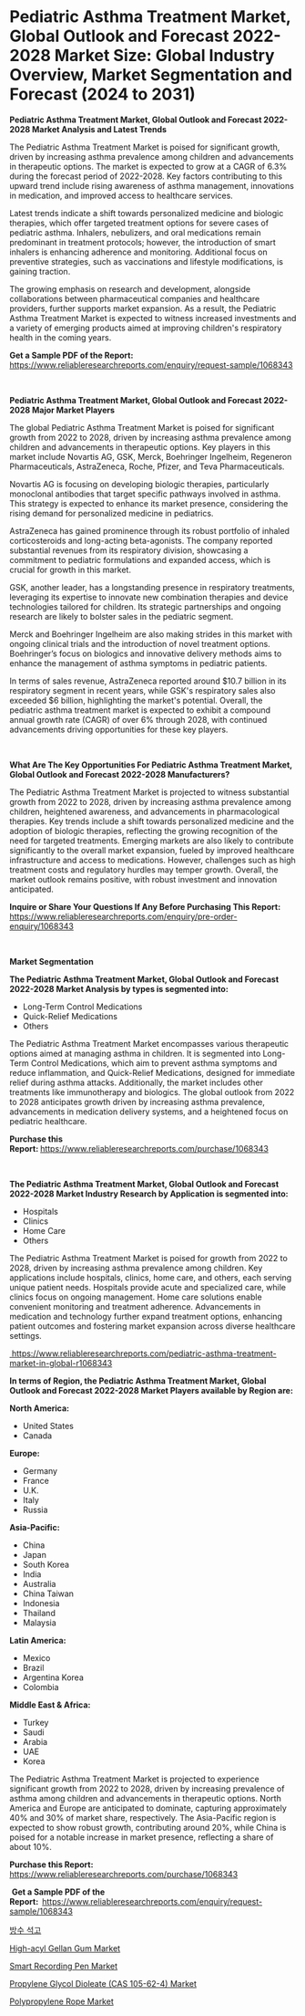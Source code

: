 <p><h1>Pediatric Asthma Treatment Market, Global Outlook and Forecast 2022-2028 Market Size: Global Industry Overview, Market Segmentation and Forecast (2024 to 2031)</h1></p><p><strong>Pediatric Asthma Treatment Market, Global Outlook and Forecast 2022-2028 Market Analysis and Latest Trends</strong></p>
<p><p>The Pediatric Asthma Treatment Market is poised for significant growth, driven by increasing asthma prevalence among children and advancements in therapeutic options. The market is expected to grow at a CAGR of 6.3% during the forecast period of 2022-2028. Key factors contributing to this upward trend include rising awareness of asthma management, innovations in medication, and improved access to healthcare services.</p><p>Latest trends indicate a shift towards personalized medicine and biologic therapies, which offer targeted treatment options for severe cases of pediatric asthma. Inhalers, nebulizers, and oral medications remain predominant in treatment protocols; however, the introduction of smart inhalers is enhancing adherence and monitoring. Additional focus on preventive strategies, such as vaccinations and lifestyle modifications, is gaining traction.</p><p>The growing emphasis on research and development, alongside collaborations between pharmaceutical companies and healthcare providers, further supports market expansion. As a result, the Pediatric Asthma Treatment Market is expected to witness increased investments and a variety of emerging products aimed at improving children's respiratory health in the coming years.</p></p>
<p><strong>Get a Sample PDF of the Report:&nbsp;</strong> <a href="https://www.reliableresearchreports.com/enquiry/request-sample/1068343">https://www.reliableresearchreports.com/enquiry/request-sample/1068343</a></p>
<p>&nbsp;</p>
<p><strong>Pediatric Asthma Treatment Market, Global Outlook and Forecast 2022-2028 Major Market Players</strong></p>
<p><p>The global Pediatric Asthma Treatment Market is poised for significant growth from 2022 to 2028, driven by increasing asthma prevalence among children and advancements in therapeutic options. Key players in this market include Novartis AG, GSK, Merck, Boehringer Ingelheim, Regeneron Pharmaceuticals, AstraZeneca, Roche, Pfizer, and Teva Pharmaceuticals.</p><p>Novartis AG is focusing on developing biologic therapies, particularly monoclonal antibodies that target specific pathways involved in asthma. This strategy is expected to enhance its market presence, considering the rising demand for personalized medicine in pediatrics.</p><p>AstraZeneca has gained prominence through its robust portfolio of inhaled corticosteroids and long-acting beta-agonists. The company reported substantial revenues from its respiratory division, showcasing a commitment to pediatric formulations and expanded access, which is crucial for growth in this market.</p><p>GSK, another leader, has a longstanding presence in respiratory treatments, leveraging its expertise to innovate new combination therapies and device technologies tailored for children. Its strategic partnerships and ongoing research are likely to bolster sales in the pediatric segment.</p><p>Merck and Boehringer Ingelheim are also making strides in this market with ongoing clinical trials and the introduction of novel treatment options. Boehringer’s focus on biologics and innovative delivery methods aims to enhance the management of asthma symptoms in pediatric patients.</p><p>In terms of sales revenue, AstraZeneca reported around $10.7 billion in its respiratory segment in recent years, while GSK's respiratory sales also exceeded $6 billion, highlighting the market's potential. Overall, the pediatric asthma treatment market is expected to exhibit a compound annual growth rate (CAGR) of over 6% through 2028, with continued advancements driving opportunities for these key players.</p></p>
<p>&nbsp;</p>
<p><strong>What Are The Key Opportunities For Pediatric Asthma Treatment Market, Global Outlook and Forecast 2022-2028 Manufacturers?</strong></p>
<p><p>The Pediatric Asthma Treatment Market is projected to witness substantial growth from 2022 to 2028, driven by increasing asthma prevalence among children, heightened awareness, and advancements in pharmacological therapies. Key trends include a shift towards personalized medicine and the adoption of biologic therapies, reflecting the growing recognition of the need for targeted treatments. Emerging markets are also likely to contribute significantly to the overall market expansion, fueled by improved healthcare infrastructure and access to medications. However, challenges such as high treatment costs and regulatory hurdles may temper growth. Overall, the market outlook remains positive, with robust investment and innovation anticipated.</p></p>
<p><strong>Inquire or Share Your Questions If Any Before Purchasing This Report:</strong> <a href="https://www.reliableresearchreports.com/enquiry/pre-order-enquiry/1068343">https://www.reliableresearchreports.com/enquiry/pre-order-enquiry/1068343</a></p>
<p>&nbsp;</p>
<p><strong>Market Segmentation</strong></p>
<p><strong>The Pediatric Asthma Treatment Market, Global Outlook and Forecast 2022-2028 Market Analysis by types is segmented into:</strong></p>
<p><ul><li>Long-Term Control Medications</li><li>Quick-Relief Medications</li><li>Others</li></ul></p>
<p><p>The Pediatric Asthma Treatment Market encompasses various therapeutic options aimed at managing asthma in children. It is segmented into Long-Term Control Medications, which aim to prevent asthma symptoms and reduce inflammation, and Quick-Relief Medications, designed for immediate relief during asthma attacks. Additionally, the market includes other treatments like immunotherapy and biologics. The global outlook from 2022 to 2028 anticipates growth driven by increasing asthma prevalence, advancements in medication delivery systems, and a heightened focus on pediatric healthcare.</p></p>
<p><strong>Purchase this Report:&nbsp;</strong><a href="https://www.reliableresearchreports.com/purchase/1068343">https://www.reliableresearchreports.com/purchase/1068343</a></p>
<p>&nbsp;</p>
<p><strong>The Pediatric Asthma Treatment Market, Global Outlook and Forecast 2022-2028 Market Industry Research by Application is segmented into:</strong></p>
<p><ul><li>Hospitals</li><li>Clinics</li><li>Home Care</li><li>Others</li></ul></p>
<p><p>The Pediatric Asthma Treatment Market is poised for growth from 2022 to 2028, driven by increasing asthma prevalence among children. Key applications include hospitals, clinics, home care, and others, each serving unique patient needs. Hospitals provide acute and specialized care, while clinics focus on ongoing management. Home care solutions enable convenient monitoring and treatment adherence. Advancements in medication and technology further expand treatment options, enhancing patient outcomes and fostering market expansion across diverse healthcare settings.</p></p>
<p><a href="https://www.reliableresearchreports.com/pediatric-asthma-treatment-market-in-global-r1068343">&nbsp;https://www.reliableresearchreports.com/pediatric-asthma-treatment-market-in-global-r1068343</a></p>
<p><strong>In terms of Region, the Pediatric Asthma Treatment Market, Global Outlook and Forecast 2022-2028 Market Players available by Region are:</strong></p>
<p>
    <p> <strong> North America: </strong>
        <ul>
            <li>United States</li>
            <li>Canada</li>
        </ul>
        </p> 
    <p> <strong> Europe: </strong>
        <ul>
            <li>Germany</li>
            <li>France</li>
            <li>U.K.</li>
            <li>Italy</li>
            <li>Russia</li>
        </ul>
        </p> 
    <p> <strong> Asia-Pacific: </strong>
        <ul>
            <li>China</li>
            <li>Japan</li>
            <li>South Korea</li>
            <li>India</li>
            <li>Australia</li>
            <li>China Taiwan</li>
            <li>Indonesia</li>
            <li>Thailand</li>
            <li>Malaysia</li>
        </ul>
        </p> 
    <p> <strong> Latin America: </strong>
        <ul>
            <li>Mexico</li>
            <li>Brazil</li>
            <li>Argentina Korea</li>
            <li>Colombia</li>
        </ul>
        </p> 
    <p> <strong> Middle East & Africa: </strong>
        <ul>
            <li>Turkey</li>
            <li>Saudi</li>
            <li>Arabia</li>
            <li>UAE</li>
            <li>Korea</li>
        </ul>
    </p>
    </p>
<p><p>The Pediatric Asthma Treatment Market is projected to experience significant growth from 2022 to 2028, driven by increasing prevalence of asthma among children and advancements in therapeutic options. North America and Europe are anticipated to dominate, capturing approximately 40% and 30% of market share, respectively. The Asia-Pacific region is expected to show robust growth, contributing around 20%, while China is poised for a notable increase in market presence, reflecting a share of about 10%.</p></p>
<p><strong>Purchase this Report: </strong><a href="https://www.reliableresearchreports.com/purchase/1068343">https://www.reliableresearchreports.com/purchase/1068343</a></p>
<p>&nbsp;<strong>Get a Sample PDF of the Report:&nbsp;&nbsp;</strong><a href="https://www.reliableresearchreports.com/enquiry/request-sample/1068343">https://www.reliableresearchreports.com/enquiry/request-sample/1068343</a></p>
<p><strong></strong></p>
<p><p><a href="https://medium.com/@daniamha96_85754/%EC%84%B8%EC%B2%99-%EB%B0%A9%EC%A7%80-%EB%B0%B4%EB%93%9C-%EC%82%B0%EC%97%85-%EB%B6%84%EC%84%9D-%EB%B3%B4%EA%B3%A0%EC%84%9C-2024%EB%85%84%EB%B6%80%ED%84%B0-2031%EB%85%84%EA%B9%8C%EC%A7%80-%EC%9D%91%EC%9A%A9-%EB%B6%84%EC%95%BC-%EC%9C%A0%ED%98%95-%EB%B0%8F-%EC%A7%80%EC%97%AD%EC%97%90-%EB%94%B0%EB%9D%BC-%EC%97%B0%ED%8F%89%EA%B7%A0-%EC%84%B1%EC%9E%A5%EB%A5%A0-cagr-8-%EB%A1%9C-%EC%8B%9C%EC%9E%A5-%EA%B7%9C%EB%AA%A8%EA%B0%80-%EC%84%B1%EC%9E%A5%ED%95%A0-%EA%B2%83%EC%9C%BC%EB%A1%9C-%EC%98%88%EC%83%81%EB%90%A9%EB%8B%88%EB%8B%A4-86c4d151137d">방수 석고</a></p><p><a href="https://medium.com/@caroline.hamilton5656/global-high-acyl-gellan-gum-market-trends-insights-into-growth-opportunities-and-challenges-38e767995a8f">High-acyl Gellan Gum Market</a></p><p><a href="https://www.linkedin.com/pulse/smart-recording-pen-industry-sector-new-technologies-market-7owkc?trackingId=GxSf8MPcSfuk8IJFJFKpTw%3D%3D">Smart Recording Pen Market</a></p><p><a href="https://issuu.com/reportprime-2/docs/propylene-glycol-dioleate-cas-105-6_c720df0d36bb1b">Propylene Glycol Dioleate (CAS 105-62-4) Market</a></p><p><a href="https://medium.com/@caylawisoky8698/polypropylene-rope-market-outlook-and-forecast-from-2024-to-2031-f8227052de01">Polypropylene Rope Market</a></p></p>